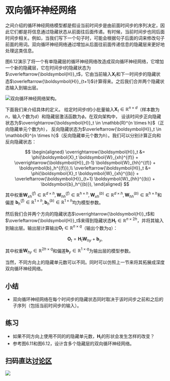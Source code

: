 # 双向循环神经网络

之间介绍的循环神经网络模型都是假设当前时间步是由前面时间步的序列决定，因此它们都是将信息通过隐藏状态从前面往后面传递。有时候，当前时间步也同后面时间步相关。例如，当我们写下一个句子时，可能会根据句子后面的词来修改句子前面的用词。双向循环神经网络通过增加从后面往前面传递信息的隐藏层来更好地处理这类信息。

图6.12演示了将一个有单隐藏层的循环神经网络改造成双向循环神经网络，它增加一个新的隐藏层，它在时间步$t$的隐藏状态为$\overleftarrow{\boldsymbol{H}}_t$，它由当前输入$\boldsymbol{X}_t$和下一时间步的隐藏状态$\overleftarrow{\boldsymbol{H}}_{t+1}$计算得来。之后我们合并两个隐藏状态输入到输出层。

![双向循环神经网络架构。](../img/birnn.svg)

下面我们来介绍具体的定义。
给定时间步$t$的小批量输入$\boldsymbol{X}_t \in \mathbb{R}^{n \times d}$（样本数为$n$，输入个数为$d$）和隐藏层激活函数为$\phi$。在双向架构中，
设该时间步正向隐藏状态为$\overrightarrow{\boldsymbol{H}}_t  \in \mathbb{R}^{n \times h}$（正向隐藏单元个数为$h$），
反向隐藏状态为$\overleftarrow{\boldsymbol{H}}_t  \in \mathbb{R}^{n \times h}$（反向隐藏单元个数为$h$）。我们可以分别计算正向和反向隐藏状态：

$$
\begin{aligned}
\overrightarrow{\boldsymbol{H}}_t &= \phi(\boldsymbol{X}_t \boldsymbol{W}_{xh}^{(f)} + \overrightarrow{\boldsymbol{H}}_{t-1} \boldsymbol{W}_{hh}^{(f)}  + \boldsymbol{b}_h^{(f)}),\\
\overleftarrow{\boldsymbol{H}}_t &= \phi(\boldsymbol{X}_t \boldsymbol{W}_{xh}^{(b)} + \overleftarrow{\boldsymbol{H}}_{t+1} \boldsymbol{W}_{hh}^{(b)}  + \boldsymbol{b}_h^{(b)}),
\end{aligned}
$$

其中权重$\boldsymbol{W}_{xh}^{(f)} \in \mathbb{R}^{d \times h}, \boldsymbol{W}_{hh}^{(f)} \in \mathbb{R}^{h \times h}, \boldsymbol{W}_{xh}^{(b)} \in \mathbb{R}^{d \times h}, \boldsymbol{W}_{hh}^{(b)} \in \mathbb{R}^{h \times h}$和偏差 $\boldsymbol{b}_h^{(f)} \in \mathbb{R}^{1 \times h}, \boldsymbol{b}_h^{(b)} \in \mathbb{R}^{1 \times h}$均为模型参数。

然后我们合并两个方向的隐藏状态$\overrightarrow{\boldsymbol{H}}_t$和$\overleftarrow{\boldsymbol{H}}_t$来得到隐藏状态$\boldsymbol{H}_t \in \mathbb{R}^{n \times 2h}$，并将其输入到输出层。输出层计算输出$\boldsymbol{O}_t \in \mathbb{R}^{n \times q}$（输出个数为$q$）：

$$\boldsymbol{O}_t = \boldsymbol{H}_t \boldsymbol{W}_{hy} + \boldsymbol{b}_y,$$

其中权重$\boldsymbol{W}_{hy} \in \mathbb{R}^{2h \times q}$和偏差$\boldsymbol{b}_y \in \mathbb{R}^{1 \times q}$为输出层的模型参数。

当然，不同方向上的隐藏单元数可以不同。同时可以仿照上一节来将其拓展成深度双向循环神经网络。

## 小结

* 双向循环神经网络在每个时间步的隐藏状态同时取决于该时间步之前和之后的子序列（包括当前时间步的输入）。


## 练习

* 如果不同方向上使用不同的的隐藏单元数，$\boldsymbol{H}_t$的形状会发生怎样的改变？
* 参考图6.11和图6.12，设计含多个隐藏层的双向循环神经网络。


## 扫码直达[讨论区](https://discuss.gluon.ai/t/topic/6732)

![](../img/qr_bi-rnn.svg)
